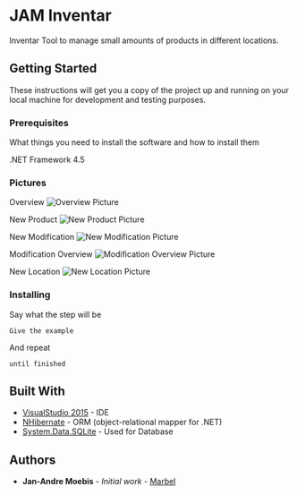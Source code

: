 # JAM Inventar

Inventar Tool to manage small amounts of products in different locations.

## Getting Started

These instructions will get you a copy of the project up and running on your local machine for development and testing purposes.

### Prerequisites

What things you need to install the software and how to install them

.NET Framework 4.5

### Pictures

Overview
![Overview Picture](https://user-images.githubusercontent.com/5067628/29044242-ccb3bcd6-7bbe-11e7-9b3b-dc5ace4a92a5.PNG?raw=true "Overview")

New Product
![New Product Picture](https://user-images.githubusercontent.com/5067628/29044244-ccb4093e-7bbe-11e7-9152-a85d72dc1a89.PNG?raw=true "New Product")

New Modification
![New Modification Picture](https://user-images.githubusercontent.com/5067628/29044240-ccad88c0-7bbe-11e7-800c-8363db616321.PNG?raw=true "New Modification")

Modification Overview
![Modification Overview Picture](https://user-images.githubusercontent.com/5067628/29044243-ccb59d08-7bbe-11e7-8975-51cdae55401e.PNG?raw=true "Modification Overview")

New Location
![New Location Picture](https://user-images.githubusercontent.com/5067628/29044241-ccb00d3e-7bbe-11e7-95ed-924ef08798ef.PNG?raw=true "New Location")


### Installing

Say what the step will be

```
Give the example
```

And repeat

```
until finished
```



## Built With

* [VisualStudio 2015](https://www.visualstudio.com/de/) - IDE
* [NHibernate](http://nhibernate.info/) - ORM (object-relational mapper for .NET)
* [System.Data.SQLite](https://system.data.sqlite.org/index.html/doc/trunk/www/index.wiki) - Used for Database

## Authors

* **Jan-Andre Moebis** - *Initial work* - [Marbel](https://github.com/Marbel)
